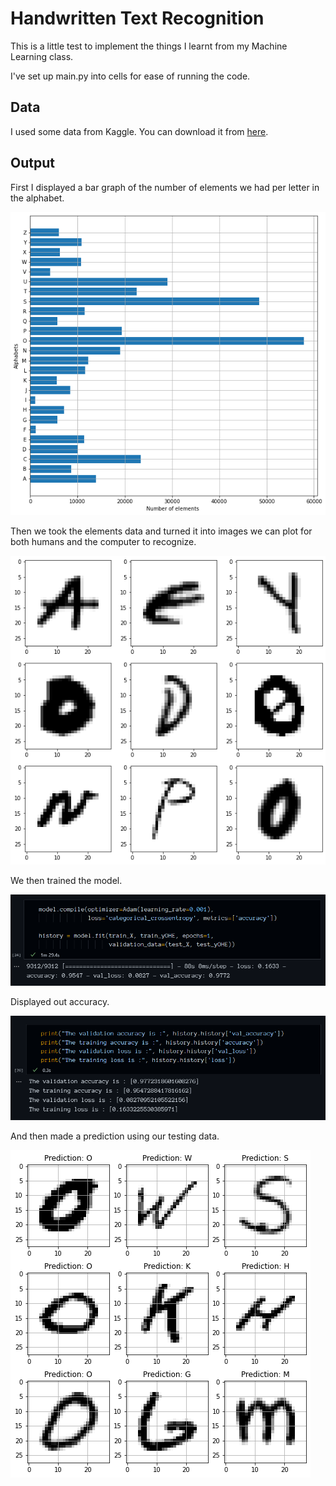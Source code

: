 # Handwritten Text Recognition

This is a little test to implement the things I learnt from my Machine Learning class.

I've set up main.py into cells for ease of running the code.

## Data

I used some data from Kaggle.
You can download it from [here](https://www.kaggle.com/sachinpatel21/az-handwritten-alphabets-in-csv-format).

## Output

First I displayed a bar graph of the number of elements we had per letter in the alphabet.

![number of elements for each letter of the alphabet](./images/output1.png)

Then we took the elements data and turned it into images we can plot for both humans and the computer to recognize.

![images displayed after data was formatted](./images/output2.png)

We then trained the model.

![running the model](./images/run-model.png)

Displayed out accuracy.

![accuracy of the model after running and before prediction](./images/acc-output.png)

And then made a prediction using our testing data.

![prediction for letter](./images/output3.png)

